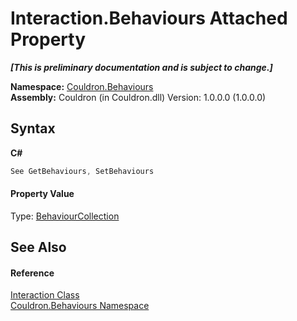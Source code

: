 # Interaction.Behaviours Attached Property
 _**\[This is preliminary documentation and is subject to change.\]**_

**Namespace:**&nbsp;<a href="N_Couldron_Behaviours">Couldron.Behaviours</a><br />**Assembly:**&nbsp;Couldron (in Couldron.dll) Version: 1.0.0.0 (1.0.0.0)

## Syntax

**C#**<br />
``` C#
See GetBehaviours, SetBehaviours
```


#### Property Value
Type: <a href="T_Couldron_Collections_BehaviourCollection">BehaviourCollection</a>

## See Also


#### Reference
<a href="T_Couldron_Behaviours_Interaction">Interaction Class</a><br /><a href="N_Couldron_Behaviours">Couldron.Behaviours Namespace</a><br />